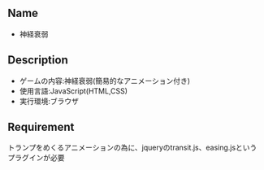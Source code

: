 ## Name
- 神経衰弱
## Description
- ゲームの内容:神経衰弱(簡易的なアニメーション付き)
- 使用言語:JavaScript(HTML,CSS)
- 実行環境:ブラウザ
 

## Requirement
トランプをめくるアニメーションの為に、jqueryのtransit.js、easing.jsというプラグインが必要

